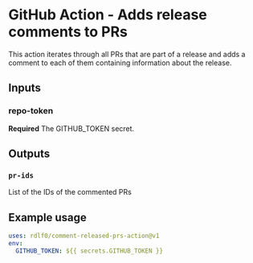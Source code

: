 # GitHub Action - Adds release comments to PRs

This action iterates through all PRs that are part of a release and adds a comment to each of them containing information about the release.

## Inputs

### repo-token

**Required** The GITHUB_TOKEN secret.

## Outputs

### `pr-ids`

List of the IDs of the commented PRs

## Example usage

```yml
uses: rdlf0/comment-released-prs-action@v1
env:
  GITHUB_TOKEN: ${{ secrets.GITHUB_TOKEN }}
```
